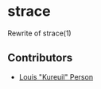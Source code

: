 # strace
Rewrite of strace(1)

## Contributors

* [Louis "Kureuil" Person](https://github.com/kureuil)